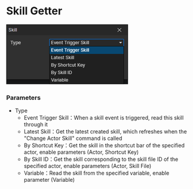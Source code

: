 # Skill Getter

![](img/skill-getter.png)

### Parameters

- Type
  - Event Trigger Skill：When a skill event is triggered, read this skill through it
  - Latest Skill：Get the latest created skill, which refreshes when the "Change Actor Skill" command is called
  - By Shortcut Key：Get the skill in the shortcut bar of the specified actor, enable parameters (Actor, Shortcut Key)
  - By Skill ID：Get the skill corresponding to the skill file ID of the specified actor, enable parameters (Actor, Skill File)
  - Variable：Read the skill from the specified variable, enable parameter (Variable)
